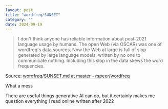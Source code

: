 ```yaml
---
layout: post
title: "wordfreq/SUNSET"
category: ""
date: 2024-09-19
---
```


>I don't think anyone has reliable information about post-2021 language usage by humans. The open Web (via OSCAR) was one of wordfreq's data sources. Now the Web at large is full of slop generated by large language models, written by no one to communicate nothing. Including this slop in the data skews the word frequencies.

Source: [wordfreq/SUNSET.md at master - rspeer/wordfreq](https://github.com/rspeer/wordfreq/blob/master/SUNSET.md)

What a mess

There are useful things generative AI can do, but it certainly makes me question everything I read online written after 2022
